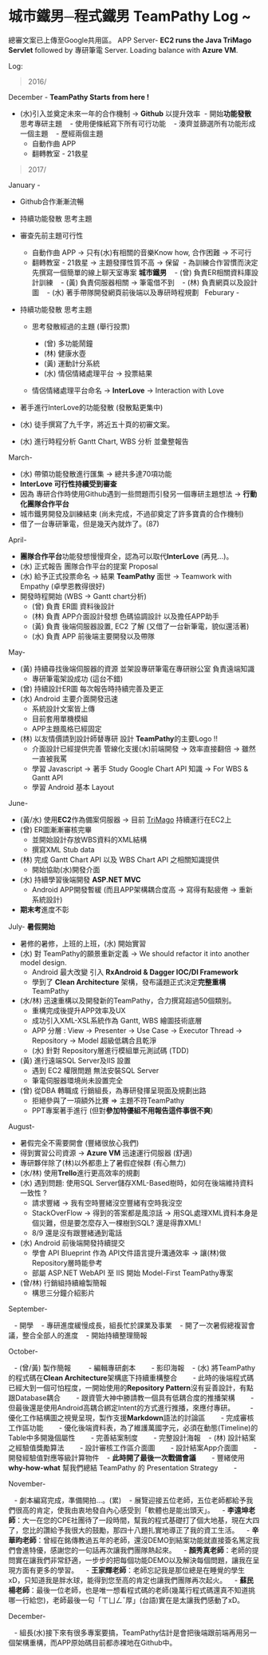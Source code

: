 # 城市鐵男─程式鐵男 TeamPathy Log ~


總審文案已上傳至Google共用區。
APP Server- **EC2 runs the Java TriMago Servlet** followed by 專研筆電 Server. Loading balance with **Azure VM**.


Log:

>2016/

December - **TeamPathy Starts from here !**

  - (水)引入並奠定未來一年的合作機制 -> **Github** 以提升效率 
  -  開始**功能發散** 思考專研主題
    - 使用便條紙寫下所有可行功能 
    - 湊齊並篩選所有功能形成一個主題
    - 歷經兩個主題 
      - 自動作曲 APP 
      - 翻轉教室 - 21救星 

>2017/

January -  

  - Github合作漸漸流暢 
  - 持續功能發散 思考主題
  - 審查先前主題可行性
    -  自動作曲 APP -> 只有(水)有相關的音樂Know how, 合作困難 -> 不可行
    -  翻轉教室 - 21救星 -> 主題發揮性質不高 -> 保留
  - 為訓練合作習慣而決定先撰寫一個簡單的線上聊天室專案 **城市鐵男** 
    -  (曾) 負責ER相關資料庫設計訓練
    -  (黃) 負責伺服器相關 -> 筆電借不到 
    -  (林) 負責網頁以及設計圖 
    -  (水) 著手帶隊開發網頁前後端以及專研時程規劃 
  
Feburary -

  - 持續功能發散 思考主題
    - 思考發散經過的主題 (舉行投票)
      -  (曾) 多功能鬧鐘
      -  (林) 健康水壺
      -  (黃) 運動計分系統
      -  (水) 情侶情緒處理平台  ->  投票結果
      
    - 情侶情緒處理平台命名 -> **InterLove** -> Interaction with Love
  - 著手進行InterLove的功能發散 (發散點更集中)    
  - (水) 徒手撰寫了九千字，將近五十頁的初審文案。
  - (水) 進行時程分析 Gantt Chart, WBS 分析 並彙整報告

March-

  - (水) 帶領功能發散進行匯集 -> 總共多達70項功能
  - **InterLove 可行性持續受到審查**
  - 因為 專研合作時使用Github遇到一些問題而引發另一個專研主題想法 -> **行動化團隊合作平台**
  - 城市鐵男開發及訓練結束 (尚未完成，不過卻奠定了許多寶貴的合作機制)
  - 借了一台專研筆電，但是幾天內就炸了。(87)

April-

  - **團隊合作平台**功能發想慢慢齊全，認為可以取代**InterLove** (再見...)。
  - (水) 正式報告 團隊合作平台的提案 Proposal
  - (水) 給予正式投票命名 -> 結果 **TeamPathy** 面世 -> Teamwork with Empathy (卓學恩教得很好)
  - 開發時程開始 (WBS -> Gantt chart分析)
    - (曾) 負責 ER圖 資料後設計
    - (林) 負責 APP介面設計發想 色碼協調設計 以及擔任APP助手
    - (黃) 負責 後端伺服器設置, EC2 了解 (又借了一台新筆電，貌似還活著)
    - (水) 負責 APP 前後端主要開發以及帶隊

May-
  - (黃) 持續尋找後端伺服器的資源 並架設專研筆電在專研辦公室 負責遠端知識
    -  專研筆電架設成功 (這台不錯)
  - (曾) 持續設計ER圖 每次報告時持續完善及更正
  - (水) Android 主要介面開發迅速
    - 系統設計文案皆上傳
    - 目前套用單機模組
    - APP主題風格已經固定
  - (林) 以友情價請到設計師替專研 設計 **TeamPathy**的主要Logo !!
    - 介面設計已經提供完善 管線化支援(水)前端開發 -> 效率直接翻倍 -> 雖然一直被我罵
    - 學習 Javascript -> 著手 Study Google Chart API 知識 -> For WBS & Gantt API 
    - 學習 Android 基本 Layout 

June-
  - (黃/水) 使用**EC2**作為備案伺服器 -> 目前 [TriMago](teampathy.tk:8080/TriMago) 持續運行在EC2上 
  - (曾) ER圖漸漸審核完畢 
    - 並開始設計存放WBS資料的XML結構
    - 撰寫XML Stub data
  - (林) 完成 Gantt Chart API 以及 WBS Chart API 之相關知識提供
    - 開始協助(水)開發介面
  - (水) 持續學習後端開發 **ASP.NET MVC** 
    - Android APP開發暫緩 (而且APP架構耦合度高 -> 寫得有點疲倦 -> 重新系統設計)
  - **期末考**進度不彰

July-  **暑假開始**
  - 暑修的暑修，上班的上班，(水) 開始實習
  - (水) 對 TeamPathy的願景重新定義 -> We should refactor it into another model design.
    - Android 最大改變 引入 **RxAndroid & Dagger IOC/DI Framework**
    - 學到了 **Clean Architecture** 架構，發布議題正式決定**完整重構** TeamPathy
  - (水/林) 迅速重構以及開發新的TeamPathy，合力撰寫超過50個類別。
    - 重構完成後提升APP效率及UX
    - 成功引入XML-XSL系統作為 Gantt, WBS 繪圖技術底層
    - APP 分層 : View -> Presenter -> Use Case -> Executor Thread -> Repository -> Model 超級低耦合且乾淨
    - (水) 針對 Repository層進行模組單元測試碼 (TDD)  
  - (黃) 進行遠端SQL Server及IIS 設置
    - 遇到 EC2 權限問題 無法安裝SQL Server
    - 筆電伺服器環境尚未設置完全
  - (曾) 從DBA 轉職成 行銷組長，為專研發揮呈現面及規劃出路
    - 拒絕參與了一項額外比賽 => 主題不符TeamPathy
    - PPT專案著手進行 (但對**參加特優組不用報告這件事很不爽**)
    
August-

  - 暑假完全不需要開會 (豐緒很放心我們)
  - 得到實習公司資源 -> **Azure VM**  迅速運行伺服器 (舒適)
  - 專研夥伴除了(林)以外都患上了暑假症候群 (有心無力)
  - (水/林) 使用**Trello**進行更高效率的規劃
  - (水) 遇到問題: 使用SQL Server儲存XML-Based樹時，如何在後端維持資料一致性 ?
    - 請求豐緒 -> 我有空時豐緒沒空豐緒有空時我沒空
    - StackOverFlow -> 得到的答案都是風涼話 -> 用SQL處理XML資料本身是個災難，但是要怎麼存入一棵樹到SQL? 還是得靠XML!
    - 8/9 還是沒有跟豐緒通到電話
  - (水) Android 前後端開發持續提交
    - 學會 API Blueprint 作為 API文件語言提升溝通效率 -> 讓(林)做Repository層時能參考
    - 部屬 ASP.NET WebAPI 至 IIS 開始 Model-First TeamPathy專案
  - (曾/林) 行銷組持續繪製簡報
    - 構思三分鐘介紹影片 

September-

    - 開學
    - 專研進度緩慢成長，組長忙於課業及事業
    - 開了一次暑假總複習會議，整合全部人的進度
    - 開始持續整理簡報

October-

    - (曾/黃) 製作簡報 
        - 編輯專研劇本
        - 影印海報
    - (水) 將TeamPathy的程式碼在**Clean Architecture**架構底下持續重構整合
        - 此時的後端程式碼已經大到一個可怕程度，一開始使用的**Repository Pattern**沒有妥善設計，有點跟Database耦合
        - 跟資管大神中勝請教一個具有低耦合度的推播架構
        - 但最後還是使用Android高耦合綁定Intent的方式進行推播，來應付專研。
        - 優化工作結構圖之視覺呈現，製作支援**Markdown**語法的討論區
        - 完成審核工作區功能
        - 優化後端資料表，為了維護萬國字元，必須在動態(Timeline)的Table中多開幾個屬性
        - 完善結案制度
        - 完整設計海報
    - (林) 設計結案之經驗值獎勵算法
        - 設計審核工作區介面圖
        - 設計結案App介面圖
        - 開發經驗值對應等級計算物件
    - **此時開了最後一次戰備會議**
        - 豐緒使用 **why-how-what** 幫我們總結 TeamPathy 的 Presentation Strategy
        - 

November-

    - 劇本編寫完成，準備開拍...。(累)
    - 展覽迎接五位老師，五位老師都給予我們很高的肯定，使我由衷地發自內心感受到「軟體也是能出頭天」。
    - **李遠坤老師**：大一在您的CPE社團待了一段時間，幫我的程式基礎打了個大地基，現在大四了，您比的讚給予我很大的鼓勵，那四十八題扎實地導正了我的資工生活。
    - **辛華昀老師**：曾經在銘傳教過五年的老師，還沒DEMO到結案功能就直接簽名篤定我們會進特優，感謝您的一句話再次讓我們團隊熱起來。
    - **顏秀真老師**：老師的提問實在讓我們非常舒適，一步步的把每個功能DEMO以及解決每個問題，讓我在呈現方面有更多的學習。
    - **王家輝老師**：老師忘記我是那位總是在睡覺的學生xD，只知道我是胖水球，能得到您至高的肯定也讓我們團隊再次起火。
    - **蘇民楊老師**：最後一位老師，也是唯一想看程式碼的老師(幾萬行程式碼還真不知道挑哪一行給您)，老師最後一句「ㄒㄩㄥˇ厚」(台語)實在是太讓我們感動了xD。
    
December-

    - 組長(水)接下來有很多專案要搞，TeamPathy估計是會把後端跟前端再用另一個架構重構，而APP原始碼目前都赤裸地在Github中。
